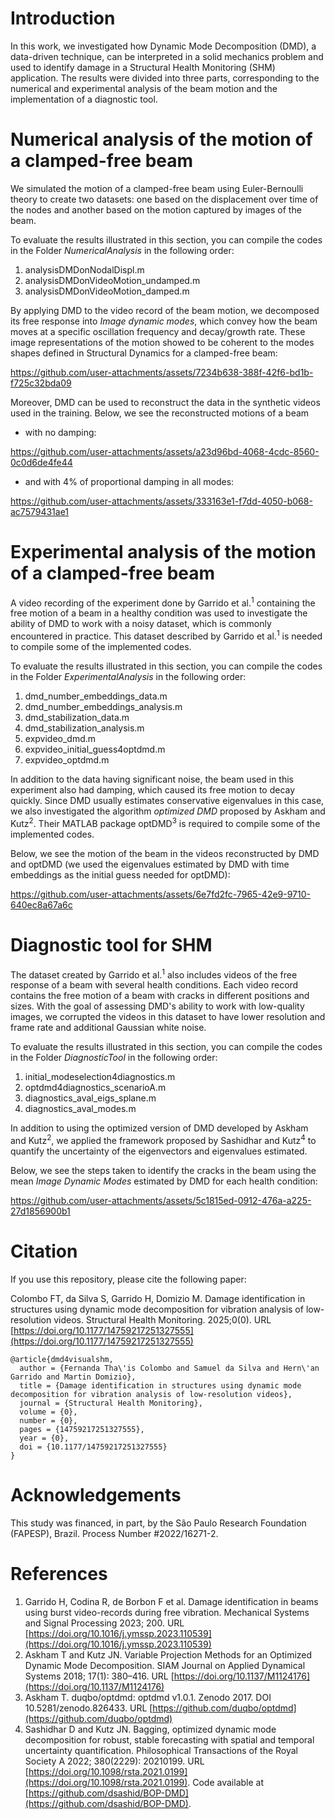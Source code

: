 # Introduction

In this work, we investigated how Dynamic Mode Decomposition (DMD), a data-driven technique, can be interpreted in a solid mechanics problem and used to identify damage in a Structural Health Monitoring (SHM) application. The results were divided into three parts, corresponding to the numerical and experimental analysis of the beam motion and the implementation of a diagnostic tool.

# Numerical analysis of the motion of a clamped-free beam

We simulated the motion of a clamped-free beam using Euler-Bernoulli theory to create two datasets: one based on the displacement over time of the nodes and another based on the motion captured by images of the beam.

To evaluate the results illustrated in this section, you can compile the codes in the Folder *NumericalAnalysis* in the following order:
1. analysisDMDonNodalDispl.m
2. analysisDMDonVideoMotion_undamped.m
3. analysisDMDonVideoMotion_damped.m

By applying DMD to the video record of the beam motion, we decomposed its free response into *Image dynamic modes*, which convey how the beam moves at a specific oscillation frequency and decay/growth rate. These image representations of the motion showed to be coherent to the modes shapes defined in Structural Dynamics for a clamped-free beam:

https://github.com/user-attachments/assets/7234b638-388f-42f6-bd1b-f725c32bda09

Moreover, DMD can be used to reconstruct the data in the synthetic videos used in the training. Below, we see the reconstructed motions of a beam 
- with no damping:  

https://github.com/user-attachments/assets/a23d96bd-4068-4cdc-8560-0c0d6de4fe44

- and with 4% of proportional damping in all modes:

https://github.com/user-attachments/assets/333163e1-f7dd-4050-b068-ac7579431ae1

# Experimental analysis of the motion of a clamped-free beam

A video recording of the experiment done by Garrido et al.<sup>1</sup> containing the free motion of a beam in a healthy condition was used to investigate the ability of DMD to work with a noisy dataset, which is commonly encountered in practice. This dataset described by Garrido et al.<sup>1</sup> is needed to compile some of the implemented codes.

To evaluate the results illustrated in this section, you can compile the codes in the Folder *ExperimentalAnalysis* in the following order:
1. dmd_number_embeddings_data.m
2. dmd_number_embeddings_analysis.m
3. dmd_stabilization_data.m
4. dmd_stabilization_analysis.m
5. expvideo_dmd.m
6. expvideo_initial_guess4optdmd.m
7. expvideo_optdmd.m

In addition to the data having significant noise, the beam used in this experiment also had damping, which caused its free motion to decay quickly. Since DMD usually estimates conservative eigenvalues in this case, we also investigated the algorithm *optimized DMD* proposed by Askham and Kutz<sup>2</sup>. Their MATLAB package optDMD<sup>3</sup> is required to compile some of the implemented codes.

Below, we see the motion of the beam in the videos reconstructed by DMD and optDMD (we used the eigenvalues estimated by DMD with time embeddings as the initial guess needed for optDMD):

https://github.com/user-attachments/assets/6e7fd2fc-7965-42e9-9710-640ec8a67a6c

# Diagnostic tool for SHM

The dataset created by Garrido et al.<sup>1</sup> also includes videos of the free response of a beam with several health conditions. Each video record contains the free motion of a beam with cracks in different positions and sizes. With the goal of assessing DMD's ability to work with low-quality images, we corrupted the videos in this dataset to have lower resolution and frame rate and additional Gaussian white noise. 

To evaluate the results illustrated in this section, you can compile the codes in the Folder *DiagnosticTool* in the following order:
1. initial_modeselection4diagnostics.m
2. optdmd4diagnostics_scenarioA.m
3. diagnostics_aval_eigs_splane.m
4. diagnostics_aval_modes.m

In addition to using the optimized version of DMD developed by Askham and Kutz<sup>2</sup>, we applied the framework proposed by Sashidhar and Kutz<sup>4</sup> to quantify the uncertainty of the eigenvectors and eigenvalues estimated.

Below, we see the steps taken to identify the cracks in the beam using the mean *Image Dynamic Modes* estimated by DMD for each health condition:

https://github.com/user-attachments/assets/5c1815ed-0912-476a-a225-27d1856900b1

# Citation

If you use this repository, please cite the following paper:

Colombo FT, da Silva S, Garrido H, Domizio M. Damage identification in structures using dynamic mode decomposition for vibration analysis of low-resolution videos. Structural Health Monitoring. 2025;0(0). URL [https://doi.org/10.1177/14759217251327555](https://doi.org/10.1177/14759217251327555)

```
@article{dmd4visualshm,
  author = {Fernanda Tha\'is Colombo and Samuel da Silva and Hern\'an Garrido and Martin Domizio},
  title = {Damage identification in structures using dynamic mode decomposition for vibration analysis of low-resolution videos},
  journal = {Structural Health Monitoring},
  volume = {0},
  number = {0},
  pages = {14759217251327555},
  year = {0},
  doi = {10.1177/14759217251327555}
}
```

# Acknowledgements

This study was financed, in part, by the São Paulo Research Foundation (FAPESP), Brazil. Process Number #2022/16271-2.

# References

1. Garrido H, Codina R, de Borbon F et al. Damage identification in beams using burst video-records during free vibration. Mechanical Systems and Signal Processing 2023; 200. URL [https://doi.org/10.1016/j.ymssp.2023.110539](https://doi.org/10.1016/j.ymssp.2023.110539)
2. Askham T and Kutz JN. Variable Projection Methods for an Optimized Dynamic Mode Decomposition. SIAM Journal on Applied Dynamical Systems 2018; 17(1): 380–416. URL [https://doi.org/10.1137/M1124176](https://doi.org/10.1137/M1124176)
3. Askham T. duqbo/optdmd: optdmd v1.0.1. Zenodo 2017. DOI 10.5281/zenodo.826433. URL  [https://github.com/duqbo/optdmd](https://github.com/duqbo/optdmd)
4. Sashidhar D and Kutz JN. Bagging, optimized dynamic mode decomposition for robust, stable forecasting with spatial and temporal uncertainty quantification. Philosophical Transactions of the Royal Society A 2022; 380(2229): 20210199. URL [https://doi.org/10.1098/rsta.2021.0199](https://doi.org/10.1098/rsta.2021.0199). Code available at [https://github.com/dsashid/BOP-DMD](https://github.com/dsashid/BOP-DMD).
